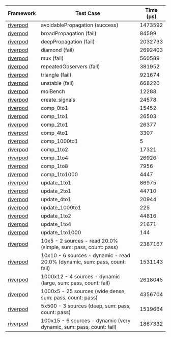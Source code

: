 | Framework | Test Case | Time (μs) |
| --- | --- | --- |
| [riverpod](https://github.com/rrousselGit/riverpod) | avoidablePropagation (success) | 1473592 |
| [riverpod](https://github.com/rrousselGit/riverpod) | broadPropagation (fail) | 84599 |
| [riverpod](https://github.com/rrousselGit/riverpod) | deepPropagation (fail) | 2032733 |
| [riverpod](https://github.com/rrousselGit/riverpod) | diamond (fail) | 2692403 |
| [riverpod](https://github.com/rrousselGit/riverpod) | mux (fail) | 560589 |
| [riverpod](https://github.com/rrousselGit/riverpod) | repeatedObservers (fail) | 381952 |
| [riverpod](https://github.com/rrousselGit/riverpod) | triangle (fail) | 921674 |
| [riverpod](https://github.com/rrousselGit/riverpod) | unstable (fail) | 668220 |
| [riverpod](https://github.com/rrousselGit/riverpod) | molBench | 12288 |
| [riverpod](https://github.com/rrousselGit/riverpod) | create_signals | 24578 |
| [riverpod](https://github.com/rrousselGit/riverpod) | comp_0to1 | 15452 |
| [riverpod](https://github.com/rrousselGit/riverpod) | comp_1to1 | 26503 |
| [riverpod](https://github.com/rrousselGit/riverpod) | comp_2to1 | 26377 |
| [riverpod](https://github.com/rrousselGit/riverpod) | comp_4to1 | 3307 |
| [riverpod](https://github.com/rrousselGit/riverpod) | comp_1000to1 | 5 |
| [riverpod](https://github.com/rrousselGit/riverpod) | comp_1to2 | 17321 |
| [riverpod](https://github.com/rrousselGit/riverpod) | comp_1to4 | 26926 |
| [riverpod](https://github.com/rrousselGit/riverpod) | comp_1to8 | 7956 |
| [riverpod](https://github.com/rrousselGit/riverpod) | comp_1to1000 | 4447 |
| [riverpod](https://github.com/rrousselGit/riverpod) | update_1to1 | 86975 |
| [riverpod](https://github.com/rrousselGit/riverpod) | update_2to1 | 44710 |
| [riverpod](https://github.com/rrousselGit/riverpod) | update_4to1 | 20944 |
| [riverpod](https://github.com/rrousselGit/riverpod) | update_1000to1 | 225 |
| [riverpod](https://github.com/rrousselGit/riverpod) | update_1to2 | 44816 |
| [riverpod](https://github.com/rrousselGit/riverpod) | update_1to4 | 21671 |
| [riverpod](https://github.com/rrousselGit/riverpod) | update_1to1000 | 144 |
| [riverpod](https://github.com/rrousselGit/riverpod) | 10x5 - 2 sources - read 20.0% (simple, sum: pass, count: pass) | 2387167 |
| [riverpod](https://github.com/rrousselGit/riverpod) | 10x10 - 6 sources - dynamic - read 20.0% (dynamic, sum: pass, count: fail) | 1531143 |
| [riverpod](https://github.com/rrousselGit/riverpod) | 1000x12 - 4 sources - dynamic (large, sum: pass, count: fail) | 2618045 |
| [riverpod](https://github.com/rrousselGit/riverpod) | 1000x5 - 25 sources (wide dense, sum: pass, count: pass) | 4356704 |
| [riverpod](https://github.com/rrousselGit/riverpod) | 5x500 - 3 sources (deep, sum: pass, count: pass) | 1519664 |
| [riverpod](https://github.com/rrousselGit/riverpod) | 100x15 - 6 sources - dynamic (very dynamic, sum: pass, count: fail) | 1867332 |
